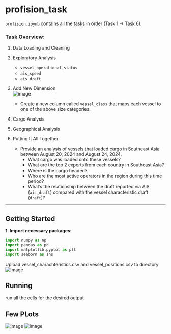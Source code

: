 # profision_task

`profision.ipynb` contains all the tasks in order (Task 1 -> Task 6).

### Task Overview:

1.  Data Loading and Cleaning

2.  Exploratory Analysis <br/>
    *   `vessel_operational_status`
    *   `ais_speed`
    *   `ais_draft`

3.  Add New Dimension<br/>
    ![image](https://github.com/user-attachments/assets/b06f453e-7451-4da5-898f-39f52ee07eb2)<br/>
    *   Create a new column called `vessel_class` that maps each vessel to one of the above size categories.

4.  Cargo Analysis

5.  Geographical Analysis 

6.  Putting It All Together 
    *   Provide an analysis of vessels that loaded cargo in Southeast Asia between August 20, 2024 and August 24, 2024.
        *   What cargo was loaded onto these vessels?
        *   What are the top 2 exports from each country in Southeast Asia?
        *   Where is the cargo headed?
        *   Who are the most active operators in the region during this time period?
        *   What’s the relationship between the draft reported via AIS (`ais_draft`) compared with the vessel characteristic draft (`draft`)?

---

## Getting Started

**1. Import necessary packages:**


```python
import numpy as np
import pandas as pd
import matplotlib.pyplot as plt
import seaborn as sns
```

Upload vessel_charachteristics.csv and vessel_positions.csv to directory<br/>
![image](https://github.com/user-attachments/assets/94d956bc-67d8-496a-baba-25ceaf34c6b5)

## Running


run all the cells for the desired output 

## Few PLots
![image](https://github.com/user-attachments/assets/ea06f285-e944-44f2-a194-9c04707b9192)
![image](https://github.com/user-attachments/assets/18e88ecb-89d3-4561-b02d-c8733e91afc0)



